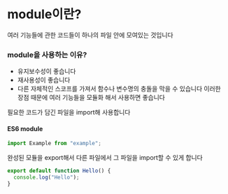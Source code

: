# module이란?

여러 기능들에 관한 코드들이 하나의 파일 안에 모여있는 것입니다

### module을 사용하는 이유?

- 유지보수성이 좋습니다
- 재사용성이 좋습니다
- 다른 자체적인 스코프를 가져서 함수나 변수명의 충돌을 막을 수 있습니다
  이러한 장점 때문에 여러 기능들을 모듈화 해서 사용하면 좋습니다

필요한 코드가 담긴 파일을 import해 사용합니다

#### ES6 module

```js
import Example from "example";
```

완성된 모듈을 export해서 다른 파일에서 그 파일을 import할 수 있게 합니다

```js
export default function Hello() {
  console.log("Hello");
}
```
